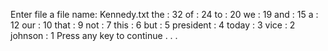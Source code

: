 Enter file a file name: Kennedy.txt
the : 32
of : 24
to : 20
we : 19
and : 15
a : 12
our : 10
that : 9
not : 7
this : 6
but : 5
president : 4
today : 3
vice : 2
johnson : 1
Press any key to continue . . .